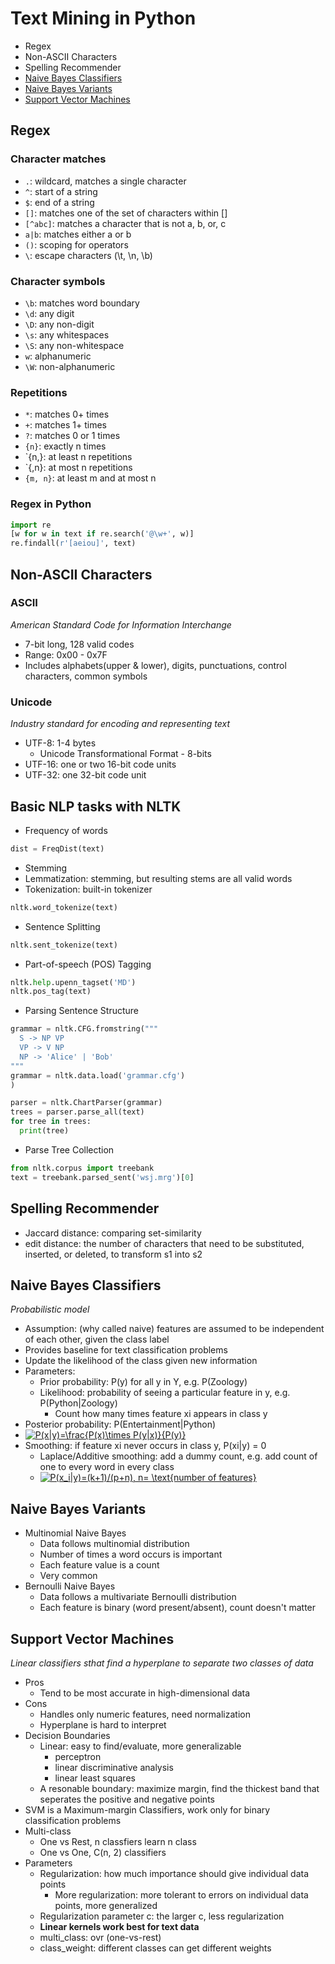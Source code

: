 # Text Mining in Python
- Regex
- Non-ASCII Characters
- Spelling Recommender
- [Naive Bayes Classifiers](#naive-bayes-classifiers)
- [Naive Bayes Variants](#naive-bayes-variants)
- [Support Vector Machines](#support-vector-machines)

## Regex
### Character matches
  - `.`: wildcard, matches a single character
  - `^`: start of a string
  - `$`: end of a string
  - `[]`: matches one of the set of characters within []
  - `[^abc]`: matches a character that is not a, b, or, c
  - `a|b`: matches either a or b
  - `()`: scoping for operators
  - `\`: escape characters (\t, \n, \b)
  
### Character symbols
- `\b`: matches word boundary
- `\d`: any digit
- `\D`: any non-digit
- `\s`: any whitespaces
- `\S`: any non-whitespace
- `w`: alphanumeric
- `\W`: non-alphanumeric

### Repetitions
- `*`: matches 0+ times
- `+`: matches 1+ times
- `?`: matches 0 or 1 times
- `{n}`: exactly n times
- `{n,}: at least n repetitions
- `{,n}: at most n repetitions
- `{m, n}`: at least m and at most n

### Regex in Python
```python
import re
[w for w in text if re.search('@\w+', w)]
re.findall(r'[aeiou]', text)
```

## Non-ASCII Characters
### ASCII
_American Standard Code for Information Interchange_
- 7-bit long, 128 valid codes
- Range: 0x00 - 0x7F
- Includes alphabets(upper & lower), digits, punctuations, control characters, common symbols

### Unicode
_Industry standard for encoding and representing text_
- UTF-8: 1-4 bytes
  - Unicode Transformational Format - 8-bits
- UTF-16: one or two 16-bit code units
- UTF-32: one 32-bit code unit

## Basic NLP tasks with NLTK
- Frequency of words
```python
dist = FreqDist(text)
```
- Stemming
- Lemmatization: stemming, but resulting stems are all valid words
- Tokenization: built-in tokenizer
```python
nltk.word_tokenize(text)
```
- Sentence Splitting
```python
nltk.sent_tokenize(text)
```
- Part-of-speech (POS) Tagging
```python
nltk.help.upenn_tagset('MD')
nltk.pos_tag(text)
```
- Parsing Sentence Structure
```python
grammar = nltk.CFG.fromstring("""
  S -> NP VP
  VP -> V NP
  NP -> 'Alice' | 'Bob'
"""
grammar = nltk.data.load('grammar.cfg')
)
```
```python
parser = nltk.ChartParser(grammar)
trees = parser.parse_all(text)
for tree in trees:
  print(tree)
```
- Parse Tree Collection
```python
from nltk.corpus import treebank
text = treebank.parsed_sent('wsj.mrg')[0]
```

## Spelling Recommender
- Jaccard distance: comparing set-similarity
- edit distance: the number of characters that need to be substituted, inserted, or deleted, to transform s1 into s2

## Naive Bayes Classifiers
_Probabilistic model_
- Assumption: (why called naive) features are assumed to be independent of each other, given the class label
- Provides baseline for text classification problems
- Update the likelihood of the class given new information
- Parameters:
  - Prior probability: P(y) for all y in Y, e.g. P(Zoology)
  - Likelihood: probability of seeing a particular feature in y, e.g. P(Python|Zoology)
    - Count how many times feature xi appears in class y
- Posterior probability: P(Entertainment|Python)
- <a href="https://www.codecogs.com/eqnedit.php?latex=\inline&space;P(x|y)=\frac{P(x)\times&space;P(y|x)}{P(y)}" target="_blank"><img src="https://latex.codecogs.com/svg.latex?\inline&space;P(x|y)=\frac{P(x)\times&space;P(y|x)}{P(y)}" title="P(x|y)=\frac{P(x)\times P(y|x)}{P(y)}" /></a>
- Smoothing: if feature xi never occurs in class y, P(xi|y) = 0
  - Laplace/Additive smoothing: add a dummy count, e.g. add count of one to every word in every class
  - <a href="https://www.codecogs.com/eqnedit.php?latex=\inline&space;P(x_i|y)=(k&plus;1)/(p&plus;n),&space;n=&space;\text{number&space;of&space;features}" target="_blank"><img src="https://latex.codecogs.com/svg.latex?\inline&space;P(x_i|y)=(k&plus;1)/(p&plus;n),&space;n=&space;\text{number&space;of&space;features}" title="P(x_i|y)=(k+1)/(p+n), n= \text{number of features}" /></a>
  
## Naive Bayes Variants
- Multinomial Naive Bayes
  - Data follows multinomial distribution
  - Number of times a word occurs is important
  - Each feature value is a count
  - Very common
- Bernoulli Naive Bayes
  - Data follows a multivariate Bernoulli distribution
  - Each feature is binary (word present/absent), count doesn't matter

## Support Vector Machines
_Linear classifiers sthat find a hyperplane to separate two classes of data_
- Pros
  - Tend to be most accurate in high-dimensional data
- Cons
  - Handles only numeric features, need normalization
  - Hyperplane is hard to interpret
- Decision Boundaries
  - Linear: easy to find/evaluate, more generalizable
    - perceptron
    - linear discriminative analysis
    - linear least squares
  - A resonable boundary: maximize margin, find the thickest band that seperates the positive and negative points
- SVM is a Maximum-margin Classifiers, work only for binary classification problems
- Multi-class
  - One vs Rest, n classfiers learn n class
  - One vs One, C(n, 2) classifiers
- Parameters
  - Regularization: how much importance should give individual data points
    - More regularization: more tolerant to errors on individual data points, more generalized
  - Regularization parameter c: the larger c, less regularization
  - **Linear kernels work best for text data**
  - multi_class: ovr (one-vs-rest)
  - class_weight: different classes can get different weights
